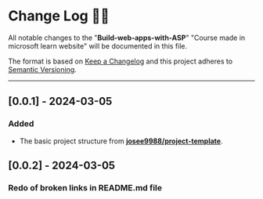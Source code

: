 <!-- markdownlint-disable MD024-->
# **Change Log** 📜📝

All notable changes to the "**Build-web-apps-with-ASP**" "Course made in microsoft learn website" will be documented in this file.

The format is based on [Keep a Changelog](https://keepachangelog.com/en/1.0.0/) and this project adheres to [Semantic Versioning](https://semver.org/spec/v2.0.0.html).

---

## [**0.0.1**] - 2024-03-05

### Added

* The basic project structure from **[josee9988/project-template](https://github.com/Josee9988/project-template)**.

## [**0.0.2**] - 2024-03-05

### Redo of broken links in README.md file
